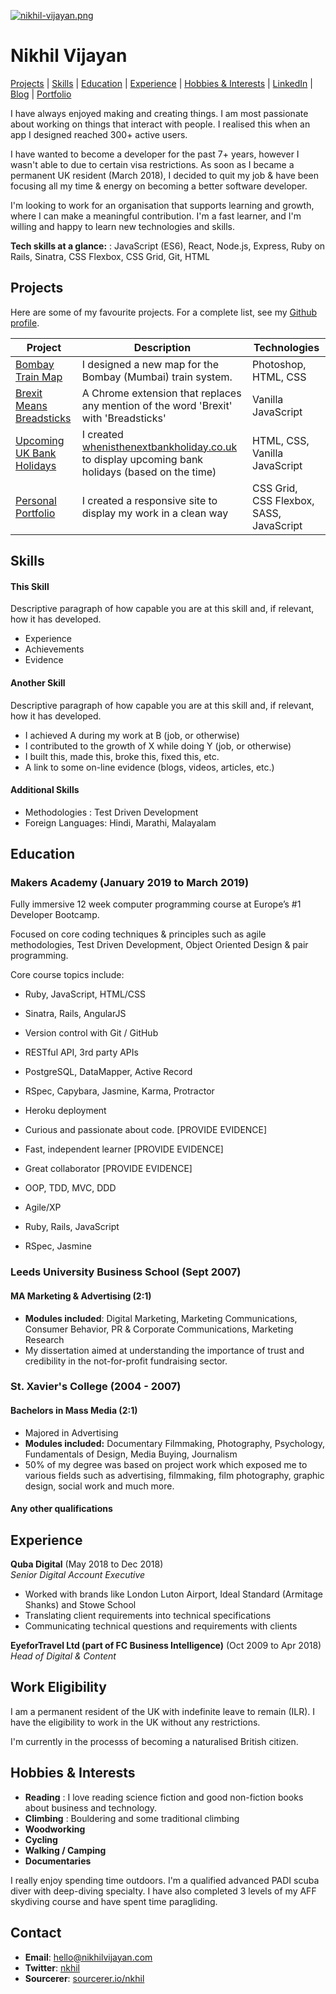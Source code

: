 [![nikhil-vijayan.png](https://i.postimg.cc/K8Y8L6Z9/nikhil-vijayan.png)](https://postimg.cc/HVfm1P85)
# Nikhil Vijayan

[Projects](#projects) | [Skills](#skills) | [Education](#education) | [Experience](#experience) | [Hobbies & Interests](#hobbies-and-interests) | [LinkedIn](https://www.linkedin.com/in/nikhilvijayan/) | [Blog](https://medium.com/@nkhilv/) | [Portfolio](http://www.nikhilvijayan.com)

I have always enjoyed making and creating things. I am most passionate about working on things that interact with people. I realised this when an app I designed reached 300+ active users. 

I have wanted to become a developer for the past 7+ years, however I wasn't able to due to certain visa restrictions. As soon as I became a permanent UK resident (March 2018), I decided to quit my job & have been focusing all my time & energy on becoming a better software developer. 

I'm looking to work for an organisation that supports learning and growth, where I can make a meaningful contribution. I'm a fast learner, and I'm willing and happy to learn new technologies and skills.

**Tech skills at a glance:** : JavaScript (ES6), React, Node.js, Express, Ruby on Rails, Sinatra, CSS Flexbox, CSS Grid, Git, HTML

## Projects

Here are some of my favourite projects. For a complete list, see my [Github profile](https://github.com/nkhil/).

| Project   | Description | Technologies |
|---        |---         |---           |
|[Bombay Train Map](http://bombaytra.in/) | I designed a new map for the Bombay (Mumbai) train system. | Photoshop, HTML, CSS |
|[Brexit Means Breadsticks](https://github.com/nkhil/Brexit_means_Breadsticks) | A Chrome extension that replaces any mention of the word 'Brexit' with 'Breadsticks' | Vanilla JavaScript |
|[Upcoming UK Bank Holidays](https://github.com/nkhil/UK-bank-holidays-using-fetch-API) | I created [whenisthenextbankholiday.co.uk](http://www.whenisthenextbankholiday.co.uk) to display upcoming bank holidays (based on the time) | HTML, CSS, Vanilla JavaScript |
|[Personal Portfolio](http://www.nikhilvijayan.com/) | I created a responsive site to display my work in a clean way | CSS Grid, CSS Flexbox, SASS, JavaScript |

## Skills

#### This Skill

Descriptive paragraph of how capable you are at this skill and, if relevant, how it has developed.

- Experience
- Achievements
- Evidence

#### Another Skill

Descriptive paragraph of how capable you are at this skill and, if relevant, how it has developed.

- I achieved A during my work at B (job, or otherwise)
- I contributed to the growth of X while doing Y (job, or otherwise)
- I built this, made this, broke this, fixed this, etc.
- A link to some on-line evidence (blogs, videos, articles, etc.)

#### Additional Skills

- Methodologies : Test Driven Development
- Foreign Languages: Hindi, Marathi, Malayalam

## Education

### Makers Academy (January 2019 to March 2019)

Fully immersive 12 week computer programming course at Europe’s #1 Developer Bootcamp. 

Focused on core coding techniques & principles such as agile methodologies, Test Driven Development, Object Oriented Design & pair programming.

Core course topics include: 

- Ruby, JavaScript, HTML/CSS
- Sinatra, Rails, AngularJS
- Version control with Git / GitHub
- RESTful API, 3rd party APIs
- PostgreSQL, DataMapper, Active Record
- RSpec, Capybara, Jasmine, Karma, Protractor
- Heroku deployment

- Curious and passionate about code. [PROVIDE EVIDENCE]
- Fast, independent learner [PROVIDE EVIDENCE]
- Great collaborator [PROVIDE EVIDENCE]

- OOP, TDD, MVC, DDD
- Agile/XP
- Ruby, Rails, JavaScript
- RSpec, Jasmine

### Leeds University Business School (Sept 2007)
#### MA Marketing & Advertising (2:1)

- **Modules included**: Digital Marketing, Marketing Communications, Consumer Behavior, PR & Corporate Communications, Marketing Research
- My dissertation aimed at understanding the importance of trust and credibility in the not-for-profit fundraising sector. 


### St. Xavier's College (2004 - 2007)
#### Bachelors in Mass Media (2:1)

- Majored in Advertising
- **Modules included:** Documentary Filmmaking, Photography, Psychology, Fundamentals of Design, Media Buying, Journalism
- 50% of my degree was based on project work which exposed me to various fields such as advertising, filmmaking, film photography, graphic design, social work and much more. 

#### Any other qualifications

## Experience

**Quba Digital** (May 2018 to Dec 2018)    
*Senior Digital Account Executive*  

- Worked with brands like London Luton Airport, Ideal Standard (Armitage Shanks) and Stowe School
- Translating client requirements into technical specifications
- Communicating technical questions and requirements with clients

**EyeforTravel Ltd (part of FC Business Intelligence)** (Oct 2009 to Apr 2018)   
*Head of Digital & Content*  

## Work Eligibility

I am a permanent resident of the UK with indefinite leave to remain (ILR). I have the eligibility to work in the UK without any restrictions. 

I'm currently in the processs of becoming a naturalised British citizen.

## Hobbies & Interests

- **Reading** : I love reading science fiction and good non-fiction books about business and technology.
- **Climbing** : Bouldering and some traditional climbing
- **Woodworking**
- **Cycling**
- **Walking / Camping**
- **Documentaries** 

I really enjoy spending time outdoors. I'm a qualified advanced PADI scuba diver with deep-diving specialty. I have also completed 3 levels of my AFF skydiving course and have spent time paragliding.

## Contact

- **Email**: hello@nikhilvijayan.com
- **Twitter**: [nkhil](https://www.twitter/nkhil)
- **Sourcerer**: [sourcerer.io/nkhil](https://sourcerer.io/nkhil)